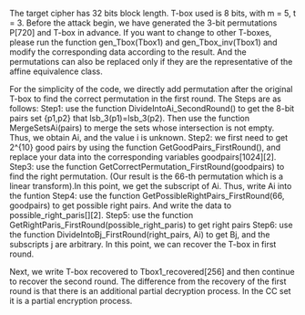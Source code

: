 The target cipher has 32 bits block length. T-box used is 8 bits, with m = 5, t = 3. 
Before the attack begin, we have generated the 3-bit permutations P[720] and T-box  in advance. 
If you want to change to other T-boxes, please run the function gen_Tbox(Tbox1) and gen_Tbox_inv(Tbox1) and modify the corresponding data according to the result.
And the permutations can also be replaced only if they are the representative of the affine equivalence class.



For the simplicity of the code, we directly add permutation after the original T-box to find the correct permutation in the first round.
The Steps are as follows:
Step1: use the function DivideIntoAi_SecondRound() to get the 8-bit pairs set {p1,p2} that lsb_3(p1)=lsb_3(p2). Then use the function MergeSetsAi(pairs) to merge the sets whose intersection is not empty. Thus, we obtain Ai, and the value i is unknown.
Step2: we first need to get 2^{10} good pairs by using the function GetGoodPairs_FirstRound(), and replace your data into the corresponding variables goodpairs[1024][2].
Step3: use the function GetCorrectPermutation_FirstRound(goodpairs) to find the right permutation. (Our result is the 66-th permutation which is a linear transform).In this point, we get the subscript of Ai. Thus, write Ai into the funtion 
Step4: use the function GetPossibleRightPairs_FirstRound(66, goodpairs) to get possible right pairs. And write the data to possible_right_paris[][2].
Step5: use the function GetRightParis_FirstRound(possible_right_paris) to get right pairs
Step6: use the function DivideIntoBj_FirstRound(right_pairs, Ai) to get Bj, and the subscripts j are arbitrary. In this point, we can recover the T-box in first round.

Next, we write T-box recovered to Tbox1_recovered[256] and then continue to recover the second round.
The difference from the recovery of the first round is that there is an additional partial decryption process. In the CC set it is a  partial encryption process.








